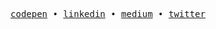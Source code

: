 <p align="center">
  <samp>
    <a href="https://codepen.io/hsnice16/pens/public">codepen</a> • 
    <a href="https://www.linkedin.com/in/hsnice16/">linkedin</a> • 
    <a href="https://hsnice16.medium.com/">medium</a> • 
    <a href="https://twitter.com/hsnice16">twitter</a>
  </samp>
</p>
